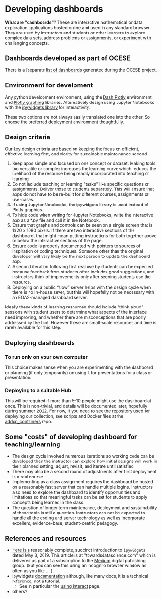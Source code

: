 # Developing dashboards

**What are "dashboards"**? These are interactive mathematical or data exploration applications hosted online and used in any standard browser. They are used by instructors and students or other learners to explore complex data sets, address problems or assignments, or experiment with challenging concepts.

## Dashboards developed as part of OCESE

There is a [separate [list of dashboards](dashboards.md) generated during the OCESE project.

## Environment for develpment

Any python development environment, using the [Dash Plotly](https://dash.plotly.com/) environment and [Plotly graphing](https://plotly.com/python/) libraries. Alternatively design using Jupyter Notebooks with the [ipywidgets library](https://ipywidgets.readthedocs.io/en/latest/) for interactivity.

These two options are not always easily translated one into the other. So choose the preferred deployment environment thoughtfully.

## Design criteria

Our key design criteria are based on keeping the focus on efficient, effective learning first, and clarity for sustainable maintainance second.

  1. Keep apps simple and focused on one concept or dataset. Making tools too versatile or complex increases the learning curve which reduces the likelihood of the resource being readily incorporated into teaching or learning.
  2. Do not include teaching or learning "tasks" like specific questions or assignments. Deliver those to students separately. This will ensure that apps do not have to be re-built for different courses, assignments or use-cases.
  3. If using Jupyter Notebooks, the ipywidgets library is used instead of Plotly graphics.
  4. To hide code when writing for Jupyter Notebooks, write the interactive app as a *.py file and call it in the Notebook.
  5. Ensure that graphs and controls can be seen on a single screen that is 1920 x 1080 pixels. If there are two interactive sections of the dashboard, that might mean putting instructions for both together above or below the interactive sections of the page.
  6. Ensure code is properly documented with pointers to sources of inspiration or coding techniques. Someone other than the original developer will very likely be the next person to update the dashboard app.
  7. A second iteration following first real use by students can be expected because feedback from students often includes good suggestions, and instructors think of improvements only after seening students use the resource.
  8. Deploying on a public “slow” server helps with the design cycle when there is no in-house sever, but this will hopefully not be necessary with an EOAS-managed dashboard server.

Ideally these kinds of learning resources should include "think aloud" sessions with student users to determine what aspects of the interface need improving, and whether there are misconceptions that are poorly addressed by the tool. However these are small-scale resources and time is rarely available for this step.

## Deploying dashboards

### To run only on your own computer

This choice makes sense when you are experimenting with the dashboard or planning (if only temporarily) on using it for presentations for a class or presentation.

### Deploying to a suitable Hub

This will be required if more than 5-10 people might use the dashboard at once. This is non-trivial, and details will be documented later, hopefully during summer 2022. For now, if you need to see the repository used for deploying our collection, see scripts and Docker files at the [addon_containers](https://github.com/phaustin/addon_containers) repo.

## Some "costs" of developing dashboard for teaching/learning

* The design cycle involved numerous iterations so working code can be developed then the instructor can explore how initial designs will work in their planned setting, adjust, revisit, and iterate until satisfied.
* There may also be a second round of adjustments after first deployment in a real course.
* Implementing as a class assignment requires the dashboard be hosted on a reasonably fast server that can handle multiple logins. Instructors also need to explore the dashboard to identify opportunities and limitations so that meaningful tasks can be set for students to apply concepts being learned in the class.
* The question of longer term maintenance, deployment and sustainability of these tools is still a question. Instructors can not be expected to handle all the coding and server technology as well as incorporate excellent, evidence-base, student-centric pedagogy.

## References and resources

* [Here is a](https://towardsdatascience.com/bring-your-jupyter-notebook-to-life-with-interactive-widgets-bc12e03f0916) reasonably complete, succinct introduction to `ipywidgets` dated May 3, 2019. This article is at "towardsdatascience.com" which is delivered as part of a subscription to the [Medium](https://medium.com/) digital publishing group. (But you can see this using an incognito browser window as often as you like ... )
* ipywidgets [documentation](https://ipywidgets.readthedocs.io/en/latest/) although, like many docs, it is a technical reference, not a tutorial.
  * See in particular the [using interact](https://ipywidgets.readthedocs.io/en/latest/examples/Using%20Interact.html) page.
* others?
